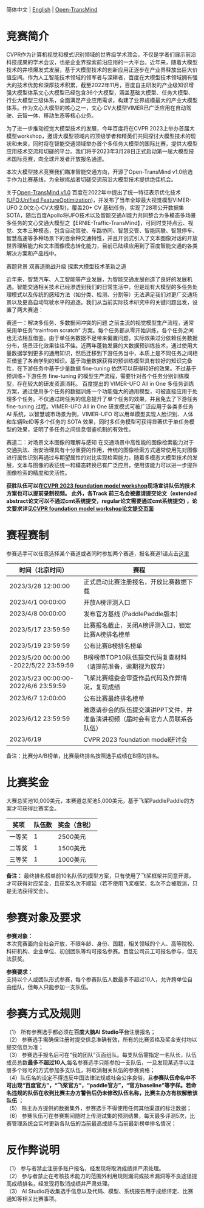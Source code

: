 简体中文 | [English](README.md) | [Open-TransMind](https://arxiv.org/pdf/2304.06051.pdf)

# 竞赛简介

CVPR作为计算机视觉和模式识别领域的世界级学术顶会，不仅是学者们展示前沿科技成果的学术会议，也是企业界探索前沿应用的一大平台。近年来，随着大模型技术的井喷爆发式发展，基于大模型技术的创新应用正逐步在产业界释放出巨大价值空间。作为人工智能技术领域的领军者与深耕者，百度在大模型技术领域拥有强大的技术优势和深厚技术积累，截至2022年11月，百度自主研发的产业级知识增强大模型体系文心大模型已经包含36个大模型，涵盖基础大模型、任务大模型、行业大模型三级体系，全面满足产业应用需求，构建了业界规模最大的产业大模型体系。作为文心大模型的核心之一，文心·CV大模型VIMER已广泛应用在自动驾驶、云智一体、移动生态等核心业务。

为了进一步推动视觉大模型技术的发展，今年百度将在CVPR 2023上举办首届大模型workshop，邀请大模型领域内的顶级学者和精英们共同探讨大模型技术的现状和未来，同时将在智能交通领域举办首个多任务大模型的国际比赛，提供大模型应用技术交流和切磋的平台。我们将于2023年3月28日正式启动第一届大模型技术国际竞赛，向全球开发者开放报名通道。

本次大模型技术竞赛我们瞄准智能交通方向，开源了Open-TransMind v1.0给选手作为比赛基线，为全球挑战者切磋交流前沿大模型技术提供绝佳机会。

关于[Open-TransMind v1.0](https://arxiv.org/pdf/2304.06051.pdf)
百度在2022年中提出了统一特征表示优化技术([UFO:Unified FeatureOptimization](https://arxiv.org/pdf/2207.10341.pdf))，并发布了当年全球最大视觉模型VIMER-UFO 2.0(文心·CV大模型)，覆盖20+ CV 基础任务，实现了28项公开数据集 SOTA，随后百度Apollo将UFO技术以及智能交通AI能力共同整合为多模态多场景多任务的文心交通大模型之【ERNIE-Traffic-TransMind】，可同时支持点云、视觉、文本三种模态，包含自动驾驶、车路协同、智慧交管、智能网联、智慧停车、智慧高速等多种场景下的百余种交通特性，并且开创式引入了文本图像对话的开放世界理解能力和文本图像模态转化能力，目前已陆续应用到了百度智能交通的各类解决方案和产品线中。

赛题背景
双赛道挑战升级 探索大模型技术革新之道

近年来，智慧汽车、人工智能等产业发展，为智能交通发展创造了良好的发展机遇。智能交通相关技术已经渗透到我们的日常生活中，但是现有大模型的多任务处理模式以及传统的感知方法（如分类、检测、分割等）无法满足我们对更广交通场景以及更高自动驾驶水平的追逐。我们从当前实际技术研究中的关键问题出发，设置了两大赛道：

赛道一：解决多任务、多数据间冲突的问题
之前主流的视觉模型生产流程，通常采用单任务“trainfrom scratch” 方案。每个任务都从零开始训练，各个任务之间也无法相互借鉴。由于单任务数据不足带来偏置问题，实际效果过分依赖任务数据分布，场景泛化效果往往不佳。近两年蓬勃发展的大数据预训练技术，通过使用大量数据学到更多的通用知识，然后迁移到下游任务当中，本质上是不同任务之间相互借鉴了各自学到的知识。基于海量数据获得的预训练模型具有较好的知识完备性，在下游任务中基于少量数据 fine-tuning 依然可以获得较好的效果。不过基于预训练+下游任务 fine-tuning 的模型生产流程，需要针对各个任务分别训练模型，存在较大的研发资源消耗。
百度提出的 VIMER-UFO All in One 多任务训练方案，通过使用多个任务的数据训练一个功能强大的通用模型，可被直接应用于处理多个任务。不仅通过跨任务的信息提升了单个任务的效果，并且免去了下游任务 fine-tuning 过程。VIMER-UFO All in One 研发模式可被广泛应用于各类多任务 AI 系统，以智慧城市场景为例，VIMER-UFO 可以用单模型实现人脸识别、人体和车辆ReID等多个任务的 SOTA 效果，同时多任务模型可获得显著优于单任务模型的效果，证明了多任务之间信息借鉴机制的有效性。

赛道二：对场景文本图像的理解与感知
在交通场景中高性能的图像检索能力对于交通执法、治安治理具有十分重要的作用，传统的图像检索方式通常使用先对图像进行属性识别再通过与期望属性的对比实现检索能力。随着多模态大模型技术的发展，文本与图像的表征统一和模态转换已有广泛应用，使用该能力可以进一步提升图像检索的精度和灵活性。

   
**获胜队伍可以在[CVPR 2023 foundation model workshop](https://foundation-model.com/)现场宣讲队伍的技术方案也可以提前录制视频。 此外，各Track 前三名会被邀请提交论文（extended abstract论文可以不通过cmt系统提交，regular论文需要通过cmt系统提交) ，论文要求详见[CVPR foundation model workshop论文提交页面](https://foundation-model.com/Paper_Submission)**


# 赛程赛制
参赛选手可以任意选择某个赛道或者同时参加两个赛道，报名赛道1请点击[这里](https://aistudio.baidu.com/aistudio/competition/detail/848/0/introduction)
      
| 时间（北京时间） | 赛程 | 
| -------- | -------- |
| 2023/3/28 12:00:00 | 正式启动比赛注册报名，开放比赛数据下载 |
| 2023/4/1 00:00:00| 开放A榜评测入口 |
| 2023/4/8 00:00:00| 发布官方基线 (PaddlePaddle版本)  |
| 2023/5/17 23:59:59 | 比赛报名截止，关闭A榜评测入口，锁定比赛A榜排名榜单 |
| 2023/5/19 23:59:59 | 公布比赛B榜排名榜单 |
| 2023/5/20 00:00:00 -2022/5/22 23:59:59 | B榜榜单TOP10队伍提交代码复查材料（请提前准备，逾期视为放弃） |
| 2023/5/23 00:00:00-2022/6/6 23:59:59 | 飞桨比赛组委会审查作品代码及作弊情况，复现成绩 |   
| 2023/6/7 12:00:00 | 公布比赛最终排名榜单 |   
| 2023/6/12 23:59:59 | 被邀请参会的队伍提交演讲PPT文件，并准备演讲视频（届时会有官方人员联系各队伍） |   
| 2023/6/19 | CVPR 2023 foundation model研讨会 |   


备注：比赛分A/B榜单，比赛最终排名按照选手成绩在B榜的排名。


# 比赛奖金  
大赛总奖池10,000美元，本赛道总奖池5,000美元，基于飞桨PaddlePaddle的方案才可获得比赛奖金。     
 
| 奖项 | 队伍数 | 奖金（含税） |
| -------- | -------- | -------- |
| 一等奖  | 1   | 2500美元  |
| 二等奖  | 1   | 1500美元 |
| 三等奖  | 1   | 1000美元  |

**备注：** 最终排名榜单前10名队伍的模型方案，只有使用了飞桨框架并同意开源，才可获得对应奖金，且获奖名次不顺延（若不使用飞桨框架，名次不会被取消，只是无法获得奖金）。

# 参赛对象及要求  
**参赛对象：**   
本次竞赛面向全社会开放，不限年龄、身份、国籍，相关领域的个人、高等院校、科研机构、企业单位、初创团队等均可报名参赛。百度公司员工可报名参与，但无法获奖。  
      
**参赛要求：**  
支持以个人或团队形式参赛，每个参赛队伍人数最多不超过10人，允许跨单位自由组队，但每人只能参加一支队伍。  
   

  # 参赛方式及规则  
（1）	所有参赛选手都必须在**百度大脑AI Studio平台**注册报名；      
（2）	参赛选手需确保注册时提交信息准确有效，所有的比赛资格及奖金支付均以提交信息为准；      
（3）	参赛选手报名后可在“我的团队”页面组队。每支队伍需指定一名队长，队伍成员总数**最多不超过10人**,每名参赛选手只能参加一支队伍，一旦发现某选手以注册多个账号的方式参加多支队伍，将取消相关队伍的参赛资格；        
（4）队伍名的设定不得违反中国法律法规或社会公序良俗，且**参赛队伍命名中不可出现“百度官方”，“飞桨官方”，“paddle官方”，“官方baseline”等字样。若命名违规的队伍在收到比赛主办方警告后仍未修改队伍名称，比赛主办方有权解散该队伍** ；     
（5）	除主办方提供的数据集外，参赛选手不得使用任何其他渠道的标注数据；  
（6）	参赛队伍可在参赛期间随时上传测试集的预测结果，每天最多评测5次，比赛管理系统会实时更新各队伍的当前最高成绩与当前最新榜单排名情况；    
 
 
 # 反作弊说明  
（1）	参与者禁止注册多账户报名，经发现将取消成绩并严肃处理。  
（2）	参与者禁止在考核技术能力的范围外利用规则漏洞或技术漏洞等不良途径提高成绩排名，经发现将取消成绩并严肃处理。   
（3）	AI Studio将收集选手信息以及代码、模型、系统报告用于成绩评定、比赛通知等相关比赛事项。  
 
